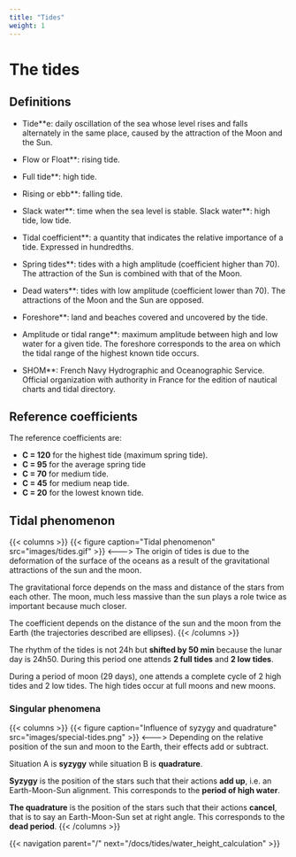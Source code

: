 ```yaml
---
title: "Tides"
weight: 1
---
```


# The tides

## Definitions

* Tide**e: daily oscillation of the sea whose level rises and falls alternately in the same place, caused by the attraction of the Moon and the Sun.

* Flow or Float**: rising tide.

* Full tide**: high tide.

* Rising or ebb**: falling tide.

* Slack water**: time when the sea level is stable. Slack water**: high tide, low tide.

* Tidal coefficient**: a quantity that indicates the relative importance of a tide. Expressed in hundredths.

* Spring tides**: tides with a high amplitude (coefficient higher than 70). The attraction of the Sun is combined with that of the Moon.

* Dead waters**: tides with low amplitude (coefficient lower than 70). The attractions of the Moon and the Sun are opposed.

* Foreshore**: land and beaches covered and uncovered by the tide.

* Amplitude or tidal range**: maximum amplitude between high and low water for a given tide. The foreshore corresponds to the area on which the tidal range of the highest known tide occurs.

* SHOM**: French Navy Hydrographic and Oceanographic Service. Official organization with authority in France for the edition of nautical charts and tidal directory.

## Reference coefficients
The reference coefficients are:

* **C = 120** for the highest tide (maximum spring tide).
* **C = 95** for the average spring tide
* **C = 70** for medium tide.
* **C = 45** for medium neap tide.
* **C = 20** for the lowest known tide.

## Tidal phenomenon

{{< columns >}}
{{< figure caption="Tidal phenomenon" src="images/tides.gif" >}}
<--->
The origin of tides is due to the deformation of the surface of the oceans as a result of the gravitational attractions of the sun and the moon.

The gravitational force depends on the mass and distance of the stars from each other. The moon, much less massive than the sun plays a role twice as important because much closer.

The coefficient depends on the distance of the sun and the moon from the Earth (the trajectories described are ellipses).
{{< /columns >}}

The rhythm of the tides is not 24h but **shifted by 50 min** because the lunar day is 24h50. During this period one attends **2 full tides** and **2 low tides**.

During a period of moon (29 days), one attends a complete cycle of 2 high tides and 2 low tides. The high tides occur at full moons and new moons.

### Singular phenomena
{{< columns >}}
{{< figure caption="Influence of syzygy and quadrature" src="images/special-tides.png" >}}
<--->
Depending on the relative position of the sun and moon to the Earth, their effects add or subtract.

Situation A is **syzygy** while situation B is **quadrature**.

**Syzygy** is the position of the stars such that their actions **add up**, i.e. an Earth-Moon-Sun alignment. This corresponds to the **period of high water**.

**The quadrature** is the position of the stars such that their actions **cancel**, that is to say an Earth-Moon-Sun set at right angle. This corresponds to the **dead period**.
{{< /columns >}}

{{< navigation parent="/" next="/docs/tides/water_height_calculation" >}}